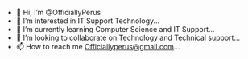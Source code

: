 - 👋 Hi, I’m @OfficiallyPerus
- 👀 I’m interested in IT Support Technology...
- 🌱 I’m currently learning Computer Science and IT Support...
- 💞️ I’m looking to collaborate on Technology and Technical support...
- 📫 How to reach me Officiallyperus@gmail.com...

<!---
OfficiallyPerus/OfficiallyPerus is a ✨ special ✨ repository because its `README.md` (this file) appears on your GitHub profile.
You can click the Preview link to take a look at your changes.
--->
